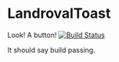 # LandrovalToast
Look! A button! [![Build Status](https://travis-ci.org/RoboEagles4828/LandrovalToast.svg?branch=master)](https://travis-ci.org/RoboEagles4828/LandrovalToast)

It should say build passing.
